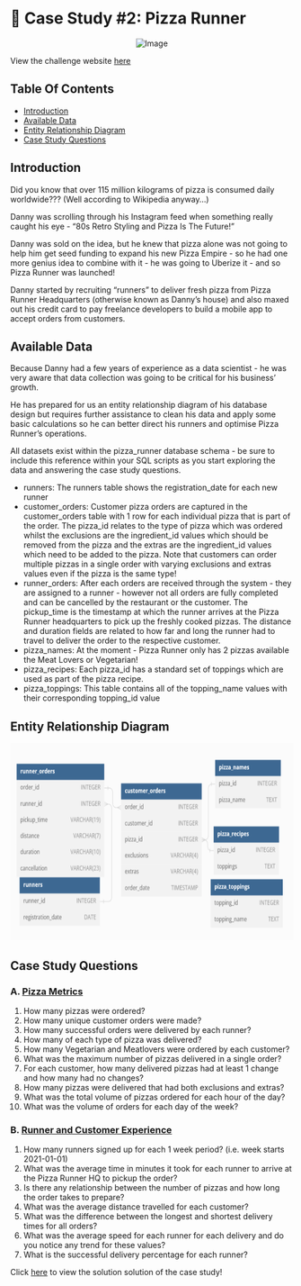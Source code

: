 # :pizza: Case Study #2: Pizza Runner 
<p align="center">
<img src="https://github.com/John-okoye/8-Week-SQL-Challenge/assets/123602109/961b9721-6253-4ada-86e8-f2e06ab73853" alt="Image" width="450" height="450">

View the challenge website [here](https://8weeksqlchallenge.com/case-study-1/)

## Table Of Contents  
  - [Introduction](#introduction)
  - [Available Data](#available-data)  
- [Entity Relationship Diagram](#entity-relationship-diagram)  
- [Case Study Questions](#case-study-questions)  

## Introduction
Did you know that over 115 million kilograms of pizza is consumed daily worldwide??? (Well according to Wikipedia anyway…)

Danny was scrolling through his Instagram feed when something really caught his eye - “80s Retro Styling and Pizza Is The Future!”

Danny was sold on the idea, but he knew that pizza alone was not going to help him get seed funding to expand his new Pizza Empire - so he had one more genius idea to combine with it - he was going to Uberize it - and so Pizza Runner was launched!

Danny started by recruiting “runners” to deliver fresh pizza from Pizza Runner Headquarters (otherwise known as Danny’s house) and also maxed out his credit card to pay freelance developers to build a mobile app to accept orders from customers.

## Available Data
Because Danny had a few years of experience as a data scientist - he was very aware that data collection was going to be critical for his business’ growth.

He has prepared for us an entity relationship diagram of his database design but requires further assistance to clean his data and apply some basic calculations so he can better direct his runners and optimise Pizza Runner’s operations.

All datasets exist within the pizza_runner database schema - be sure to include this reference within your SQL scripts as you start exploring the data and answering the case study questions.

- runners: The runners table shows the registration_date for each new runner
- customer_orders: Customer pizza orders are captured in the customer_orders table with 1 row for each individual pizza that is part of the order. The pizza_id relates to the type of pizza which was ordered whilst the exclusions are the ingredient_id values which should be removed from the pizza and the extras are the ingredient_id values which need to be added to the pizza. Note that customers can order multiple pizzas in a single order with varying exclusions and extras values even if the pizza is the same type!
- runner_orders: After each orders are received through the system - they are assigned to a runner - however not all orders are fully completed and can be cancelled by the restaurant or the customer. The pickup_time is the timestamp at which the runner arrives at the Pizza Runner headquarters to pick up the freshly cooked pizzas. The distance and duration fields are related to how far and long the runner had to travel to deliver the order to the respective customer.
- pizza_names: At the moment - Pizza Runner only has 2 pizzas available the Meat Lovers or Vegetarian!
- pizza_recipes: Each pizza_id has a standard set of toppings which are used as part of the pizza recipe.
- pizza_toppings: This table contains all of the topping_name values with their corresponding topping_id value

## Entity Relationship Diagram
<p align="center">
<img src="https://github.com/imanjokko/PizzaRunner/blob/main/images/ERD.png" alt="Image" width="700" height="350">

## Case Study Questions
### A. [Pizza Metrics](https://github.com/John-okoye/8-Week-SQL-Challenge/blob/main/Case%20Study%20%232%20-%20Pizza%20Runner/Pizza%20Metrics.md)
1. How many pizzas were ordered?
2. How many unique customer orders were made?
3. How many successful orders were delivered by each runner?
4. How many of each type of pizza was delivered?
5. How many Vegetarian and Meatlovers were ordered by each customer?
6. What was the maximum number of pizzas delivered in a single order?
7. For each customer, how many delivered pizzas had at least 1 change and how many had no changes?
8. How many pizzas were delivered that had both exclusions and extras?
9. What was the total volume of pizzas ordered for each hour of the day?
10. What was the volume of orders for each day of the week?

### B. [Runner and Customer Experience](https://github.com/John-okoye/8-Week-SQL-Challenge/blob/main/Case%20Study%20%232%20-%20Pizza%20Runner/Runner%20and%20Customer%20Experience.md)
1. How many runners signed up for each 1 week period? (i.e. week starts 2021-01-01)
2. What was the average time in minutes it took for each runner to arrive at the Pizza Runner HQ to pickup the order?
3. Is there any relationship between the number of pizzas and how long the order takes to prepare?
4. What was the average distance travelled for each customer?
5. What was the difference between the longest and shortest delivery times for all orders?
6. What was the average speed for each runner for each delivery and do you notice any trend for these values?
7. What is the successful delivery percentage for each runner?

Click [here](https://github.com/John-okoye/8-Week-SQL-Challenge/blob/main/Case%20Study%20%232%20-%20Pizza%20Runner/Pizza%20Metrics.md) to view the solution solution of the case study!

